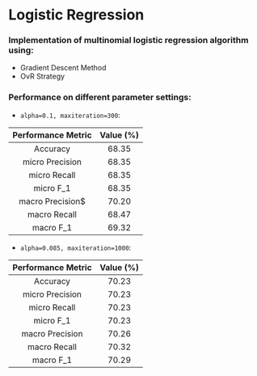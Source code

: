 # Logistic Regression

### Implementation of multinomial logistic regression algorithm using:
   - Gradient Descent Method
   - OvR Strategy

### Performance on different parameter settings:
- `alpha=0.1, maxiteration=300`:

Performance Metric | Value (%)
:-: | :-:
Accuracy | 68.35
micro Precision | 68.35
micro Recall | 68.35
micro  F_1 | 68.35
macro Precision$ | 70.20
macro Recall | 68.47
macro F_1 | 69.32
   
- `alpha=0.085, maxiteration=1000`:

Performance Metric | Value (%)
:-: | :-:
Accuracy | 70.23
micro Precision | 70.23
micro Recall | 70.23
micro F_1 | 70.23
macro Precision | 70.26
macro Recall | 70.32
macro F_1 | 70.29

